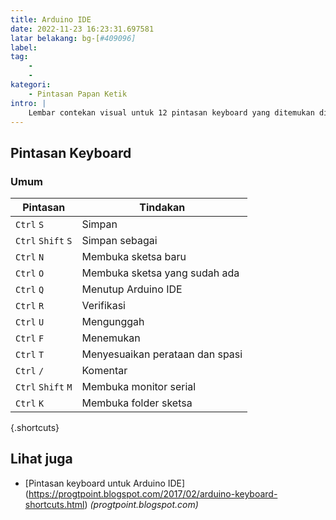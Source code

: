 ```yaml
---
title: Arduino IDE
date: 2022-11-23 16:23:31.697581
latar belakang: bg-[#409096]
label:
tag:
    -
    -
kategori:
    - Pintasan Papan Ketik
intro: |
    Lembar contekan visual untuk 12 pintasan keyboard yang ditemukan di Arduino IDE
---
```




Pintasan Keyboard
------------------



### Umum

Pintasan | Tindakan
---|---
`Ctrl` `S` | Simpan
`Ctrl` `Shift` `S` | Simpan sebagai
`Ctrl` `N` | Membuka sketsa baru
`Ctrl` `O` | Membuka sketsa yang sudah ada
`Ctrl` `Q` | Menutup Arduino IDE
`Ctrl` `R` | Verifikasi
`Ctrl` `U` | Mengunggah
`Ctrl` `F` | Menemukan
`Ctrl` `T` | Menyesuaikan perataan dan spasi
`Ctrl` `/` | Komentar
`Ctrl` `Shift` `M` | Membuka monitor serial
`Ctrl` `K` | Membuka folder sketsa
{.shortcuts}




Lihat juga
--------
- [Pintasan keyboard untuk Arduino IDE] (https://progtpoint.blogspot.com/2017/02/arduino-keyboard-shortcuts.html) _(progtpoint.blogspot.com)_
